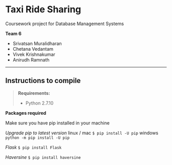 Taxi Ride Sharing
=

Coursework project for Database Management Systems

**Team 6**

 - Srivatsan Muralidharan
 - Chetana Vedantam
 - Vivek Krishnakumar
 - Anirudh Ramnath

----------


Instructions to compile
-------------

> **Requirements:**
> - Python 2.7.10

**Packages required**

Make sure you have pip installed in your machine

*Upgrade pip to latest version*
linux / mac    `$ pip install -U pip`
windows    `python -m pip install -U pip`

*Flask*
`$ pip install Flask`

*Haversine*
`$ pip install haversine`
